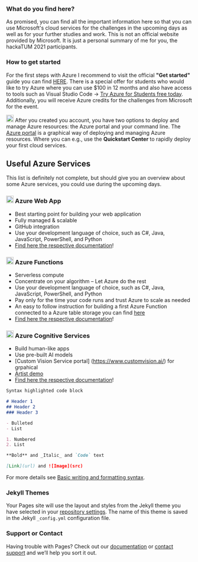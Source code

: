 ### What do you find here?

As promised, you can find all the important information here so that you can use Microsoft's cloud services for the challenges in the upcoming days as well as for your further studies and work. This is not an official website provided by Microsoft. It is just a personal summary of me for you, the hackaTUM 2021 participants.

### How to get started

For the first steps with Azure I recommend to visit the official **"Get started"** guide you can find [HERE](https://azure.microsoft.com/en-us/get-started). There is a special offer for students who would like to try Azure where you can use $100 in 12 months and also have access to tools such as Visual Studio Code -> [Try Azure for Students free today](https://azure.microsoft.com/en-us/free/students/). Additionally, you will receive Azure credits for the challenges from Microsoft for the event.

<img src="https://user-images.githubusercontent.com/50545335/141493028-8cc67cf2-fc30-4feb-aa5f-eab84a94966e.png" width="20" height="20"> After you created you account, you have two options to deploy and manage Azure resources: the Azure portal and your command line. The [Azure portal](https://portal.azure.com) is a graphical way of deploying and managing Azure resources. Where you can e.g., use the **Quickstart Center** to rapidly deploy your first cloud services.

## Useful Azure Services

This list is definitely not complete, but should give you an overview about some Azure services, you could use during the upcoming days.

### <img src="https://user-images.githubusercontent.com/50545335/141495037-61a5e392-d9b1-44f2-b52b-3c0e3fab6c5d.png" width="20" height="20"> Azure Web App
- Best starting point for building your web application
- Fully managed & scalable
- GitHub integration
- Use your development language of choice, such as C#, Java, JavaScript, PowerShell, and Python
- [Find here the respective documentation](https://azure.microsoft.com/en-us/services/app-service/web)!

### <img src="https://user-images.githubusercontent.com/50545335/141495726-944c77d9-34ce-497c-9d2e-c282e37c2d0e.png" width="20" height="20"> Azure Functions
- Serverless compute
- Concentrate on your algorithm – Let Azure do the rest
- Use your development language of choice, such as C#, Java, JavaScript, PowerShell, and Python
- Pay only for the time your code runs and trust Azure to scale as needed
- An easy to follow instruction for building a first Azure Function connected to a Azure table storage you can find [here](https://adamtheautomator.com/azure-functions-tutorial/#Tutorial_Creating_an_Event_Logger_Azure_Function)
- [Find here the respective documentation](https://azure.microsoft.com/en-us/services/functions)!

### <img src="https://user-images.githubusercontent.com/50545335/141495950-c48a750b-7ebe-4608-9c1f-6c0d42fbe501.png" width="20" height="20"> Azure Cognitive Services
- Build human-like apps
- Use pre-built AI models
- [Custom Vision Service portal] (https://www.customvision.ai/) for grpahical 
- [Artist demo](https://icebeam7.github.io/workshop-ai-100/tutorials/vision/)
- [Find here the respective documentation](https://azure.microsoft.com/en-us/services/cognitive-services/ )!




```markdown
Syntax highlighted code block

# Header 1
## Header 2
### Header 3

- Bulleted
- List

1. Numbered
2. List

**Bold** and _Italic_ and `Code` text

[Link](url) and ![Image](src)
```

For more details see [Basic writing and formatting syntax](https://docs.github.com/en/github/writing-on-github/getting-started-with-writing-and-formatting-on-github/basic-writing-and-formatting-syntax).

### Jekyll Themes

Your Pages site will use the layout and styles from the Jekyll theme you have selected in your [repository settings](https://github.com/madeby-chris/hackatum/settings/pages). The name of this theme is saved in the Jekyll `_config.yml` configuration file.

### Support or Contact

Having trouble with Pages? Check out our [documentation](https://docs.github.com/categories/github-pages-basics/) or [contact support](https://support.github.com/contact) and we’ll help you sort it out.

